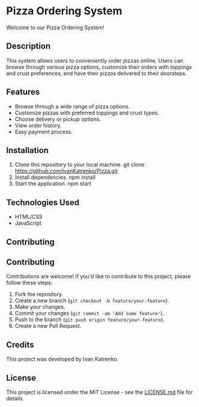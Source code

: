 # Pizza Ordering System

Welcome to our Pizza Ordering System! 

## Description

This system allows users to conveniently order pizzas online. Users can browse through various pizza options, customize their orders with toppings and crust preferences, and have their pizzas delivered to their doorsteps. 

## Features

- Browse through a wide range of pizza options.
- Customize pizzas with preferred toppings and crust types.
- Choose delivery or pickup options.
- View order history.
- Easy payment process.

## Installation

1. Clone this repository to your local machine.
   git clone https://github.com/IvanKatrenko/Pizza.git
2. Install dependencies.
   npm install
3. Start the application.
   npm start

## Technologies Used

- HTML/CSS
- JavaScript

## Contributing
   ## Contributing

Contributions are welcome! If you'd like to contribute to this project, please follow these steps:

1. Fork the repository.
2. Create a new branch (`git checkout -b feature/your-feature`).
3. Make your changes.
4. Commit your changes (`git commit -am 'Add some feature'`).
5. Push to the branch (`git push origin feature/your-feature`).
6. Create a new Pull Request.

## Credits

This project was developed by Ivan Katrenko.

## License

This project is licensed under the MIT License - see the [LICENSE.md](LICENSE.md) file for details.
